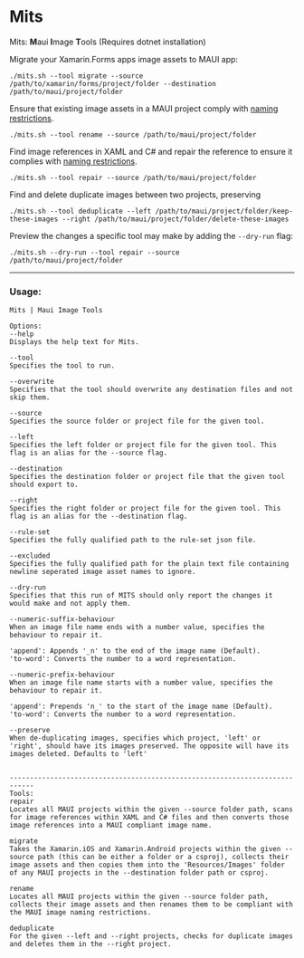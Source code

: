 # Mits

Mits: **M**aui **I**mage **T**ools (Requires dotnet installation)

Migrate your Xamarin.Forms apps image assets to MAUI app:

```
./mits.sh --tool migrate --source /path/to/xamarin/forms/project/folder --destination /path/to/maui/project/folder
```
Ensure that existing image assets in a MAUI project comply with [naming restrictions](https://learn.microsoft.com/en-us/dotnet/maui/user-interface/controls/image?view=net-maui-8.0#load-a-local-image).

```
./mits.sh --tool rename --source /path/to/maui/project/folder
```

Find image references in XAML and C# and repair the reference to ensure it complies with [naming restrictions](https://learn.microsoft.com/en-us/dotnet/maui/user-interface/controls/image?view=net-maui-8.0#load-a-local-image).

```
./mits.sh --tool repair --source /path/to/maui/project/folder
```

Find and delete duplicate images between two projects, preserving 

```
./mits.sh --tool deduplicate --left /path/to/maui/project/folder/keep-these-images --right /path/to/maui/project/folder/delete-these-images
```

Preview the changes a specific tool may make by adding the `--dry-run` flag:

```
./mits.sh --dry-run --tool repair --source /path/to/maui/project/folder
```

----------------------------


### Usage:

```
Mits | Maui Image Tools

Options:
--help
Displays the help text for Mits.

--tool
Specifies the tool to run.

--overwrite
Specifies that the tool should overwrite any destination files and not skip them.

--source
Specifies the source folder or project file for the given tool.

--left
Specifies the left folder or project file for the given tool. This flag is an alias for the --source flag.

--destination
Specifies the destination folder or project file that the given tool should export to.

--right
Specifies the right folder or project file for the given tool. This flag is an alias for the --destination flag.

--rule-set
Specifies the fully qualified path to the rule-set json file.

--excluded
Specifies the fully qualified path for the plain text file containing newline seperated image asset names to ignore.

--dry-run
Specifies that this run of MITS should only report the changes it would make and not apply them.

--numeric-suffix-behaviour
When an image file name ends with a number value, specifies the behaviour to repair it.

'append': Appends '_n' to the end of the image name (Default).
'to-word': Converts the number to a word representation.

--numeric-prefix-behaviour
When an image file name starts with a number value, specifies the behaviour to repair it.

'append': Prepends 'n_' to the start of the image name (Default).
'to-word': Converts the number to a word representation.

--preserve
When de-duplicating images, specifies which project, 'left' or 'right', should have its images preserved. The opposite will have its images deleted. Defaults to 'left'


----------------------------------------------------------------------------
Tools:
repair
Locates all MAUI projects within the given --source folder path, scans for image references within XAML and C# files and then converts those image references into a MAUI compliant image name.

migrate
Takes the Xamarin.iOS and Xamarin.Android projects within the given --source path (this can be either a folder or a csproj), collects their image assets and then copies them into the 'Resources/Images' folder of any MAUI projects in the --destination folder path or csproj.

rename
Locates all MAUI projects within the given --source folder path, collects their image assets and then renames them to be compliant with the MAUI image naming restrictions.

deduplicate
For the given --left and --right projects, checks for duplicate images and deletes them in the --right project.
```

